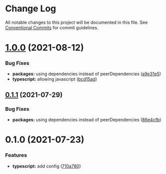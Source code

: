 # Change Log

All notable changes to this project will be documented in this file.
See [Conventional Commits](https://conventionalcommits.org) for commit guidelines.

# [1.0.0](https://github.com/nickstaroba/eterna-tooling/compare/@eterna/typescript-config@0.1.0...@eterna/typescript-config@1.0.0) (2021-08-12)


### Bug Fixes

* **packages:** using dependencies instead of peerDependencies ([a9e31e5](https://github.com/nickstaroba/eterna-tooling/commit/a9e31e592006da90962183e9d380426f77ee7f4d))
* **typescript:** allowing javascript ([bcd15ad](https://github.com/nickstaroba/eterna-tooling/commit/bcd15ad6b56b3e69772ab408bd7ea3d2a19b189a))





## [0.1.1](https://github.com/nickstaroba/eterna-tooling/compare/@eterna/typescript-config@0.1.0...@eterna/typescript-config@0.1.1) (2021-07-29)


### Bug Fixes

* **packages:** using dependencies instead of peerDependencies ([86e4cfb](https://github.com/nickstaroba/eterna-tooling/commit/86e4cfb992cab4bf969729c62bd36e7ab5274b4a))





# 0.1.0 (2021-07-23)


### Features

* **typescript:** add config ([710a780](https://github.com/nickstaroba/eterna-tooling/commit/710a78053181a70c7408b475852f2c7a5348d763))
